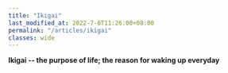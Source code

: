 ```yaml
---
title: "Ikigai"
last_modified_at: 2022-7-6T11:26:00+08:00
permalink: "/articles/ikigai"
classes: wide
---
```


<b>Ikigai<b> -- the purpose of life; the reason for waking up everyday
